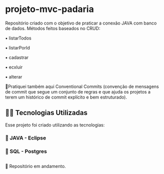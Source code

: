 # projeto-mvc-padaria

Repositório criado com o objetivo de praticar a conexão JAVA com banco de dados. Métodos feitos baseados no CRUD: 

▪️ listarTodos

▪️ listarPorId

▪️ cadastrar

▪️ ecxluir

▪️ alterar 


🔸Pratiquei também aqui Conventional Commits (convenção de mensagens de commit que segue um conjunto de regras e que ajuda os projetos a terem um histórico de commit explícito e bem estruturado). 


## 👨‍💻️ Tecnologias Utilizadas
Esse projeto foi criado utilizando as tecnologias:
### :small_blue_diamond: JAVA - Eclipse
### :small_blue_diamond: SQL - Postgres

##
:construction: Repositório em andamento. 
